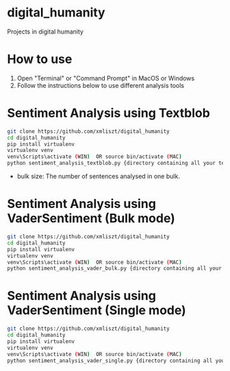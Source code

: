 # digital_humanity
Projects in digital humanity


# How to use
1. Open "Terminal" or "Command Prompt" in MacOS or Windows
2. Follow the instructions below to use different analysis tools

# Sentiment Analysis using Textblob
```bash
git clone https://github.com/xmliszt/digital_humanity
cd digital_humanity
pip install virtualenv
virtualenv venv
venv\Scripts\activate (WIN)  OR source bin/activate (MAC)
python sentiment_analysis_textblob.py {directory containing all your text files} {name of output file} {bulk size}
```

* bulk size: The number of sentences analysed in one bulk.

# Sentiment Analysis using VaderSentiment (Bulk mode)
```bash
git clone https://github.com/xmliszt/digital_humanity
cd digital_humanity
pip install virtualenv
virtualenv venv
venv\Scripts\activate (WIN)  OR source bin/activate (MAC)
python sentiment_analysis_vader_bulk.py {directory containing all your text files} {bulk size}
```

# Sentiment Analysis using VaderSentiment (Single mode)
```bash
git clone https://github.com/xmliszt/digital_humanity
cd digital_humanity
pip install virtualenv
virtualenv venv
venv\Scripts\activate (WIN)  OR source bin/activate (MAC)
python sentiment_analysis_vader_single.py {directory containing all your text files}
```
